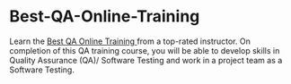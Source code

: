 # Best-QA-Online-Training 
Learn the <a href="https://bestqaonlinetraining.wordpress.com/">Best QA Online Training </a>from a top-rated instructor. On completion of this QA training course, you will be able to develop skills in Quality Assurance (QA)/ Software Testing and work in a project team as a Software Testing. 
